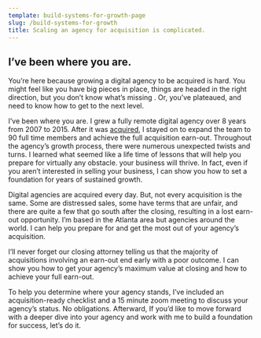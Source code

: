 ```yaml
---
template: build-systems-for-growth-page
slug: /build-systems-for-growth
title: Scaling an agency for acquisition is complicated.
---
```


## I’ve been where you are.

You’re here because growing a digital agency to be acquired is hard. You might feel like you have big pieces in place, things are headed in the right direction, but you don’t know what’s missing . Or, you’ve plateaued, and need to know how to get to the next level.

I’ve been where you are. I grew a fully remote digital agency over 8 years from 2007 to 2015. After it was [acquired](https://www.businesswire.com/news/home/20150313005581/en/AdMedia-Partners-Advises-Mediacurrent-in-its-Acquisition-by-Code-and-Theory), I stayed on to expand the team to 90 full time members and achieve the full acquisition earn-out. Throughout the agency’s growth process, there were numerous unexpected twists and turns. I learned what seemed like a life time of lessons that will help you prepare for virtually any obstacle. your business will thrive. In fact, even if you aren’t interested in selling your business, I can show you how to set a foundation for years of sustained growth.

Digital agencies are acquired every day. But, not every acquisition is the same. Some are distressed sales, some have terms that are unfair, and there are quite a few that go south after the closing, resulting in a lost earn-out opportunity. I’m based in the Atlanta area but agencies around the world. I can help you prepare for and get the most out of your agency’s acquisition.

I’ll never forget our closing attorney telling us that the majority of acquisitions involving an earn-out end early with a poor outcome. I can show you how to get your agency’s maximum value at closing and how to achieve your full earn-out.

To help you determine where your agency stands, I’ve included an acquisition-ready checklist and a 15 minute zoom meeting to discuss your agency’s status. No obligations. Afterward, If you’d like to move forward with a deeper dive into your agency and work with me to build a foundation for success, let’s do it.
